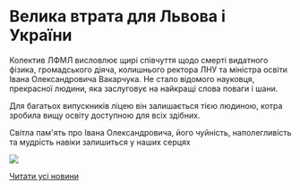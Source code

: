 # Велика втрата для Львова і України

Колектив ЛФМЛ висловлює щирі співчуття щодо смерті видатного фізика, громадського діяча, колишнього ректора ЛНУ та міністра освіти Івана Олександровича Вакарчука. Не стало відомого науковця, прекрасної людини, яка заслуговує на найкращі слова поваги і шани.

Для багатьох випускників ліцею він залишається тією людиною, котра зробила вищу освіту доступною для всіх здібних.

Світла пам'ять про Івана Олександровича, його чуйність, наполегливість та мудрість навіки залишиться у наших серцях


![](/images/blog/велика-втрата-для-львова-і-україни/ivakarchuk.jpg)


[Читати усі новини](/news)

